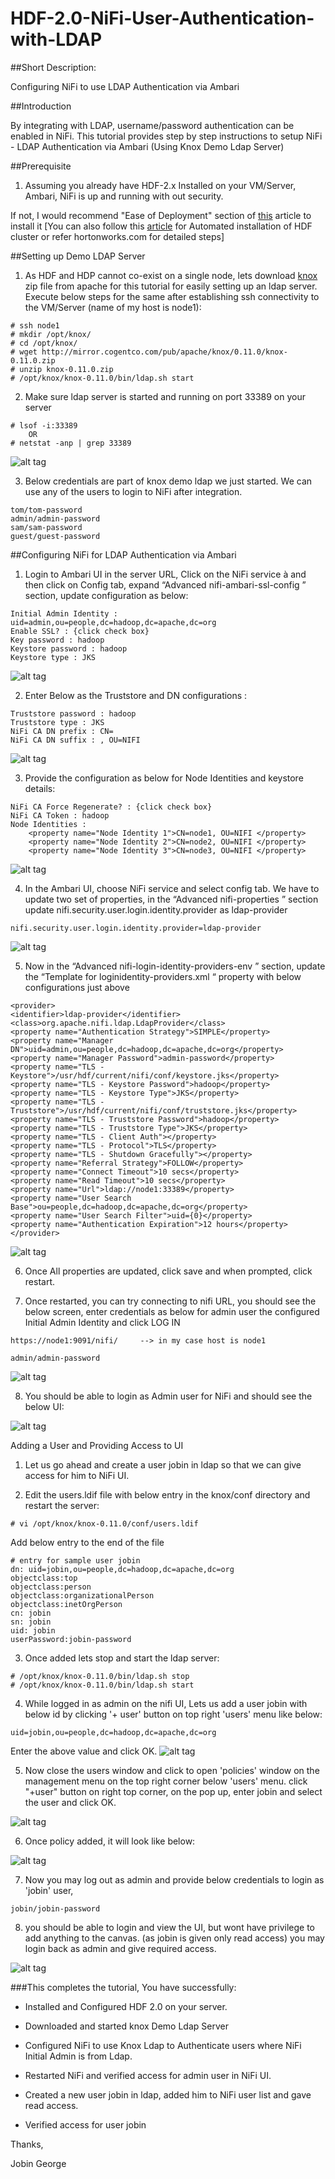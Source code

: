 # HDF-2.0-NiFi-User-Authentication-with-LDAP

##Short Description:

Configuring NiFi to use LDAP Authentication via Ambari

##Introduction

By integrating with LDAP, username/password authentication can be enabled in NiFi. This tutorial provides step by step instructions to setup NiFi - LDAP Authentication via Ambari (Using Knox Demo Ldap Server)

##Prerequisite

1) Assuming you already have HDF-2.x Installed on your VM/Server, Ambari, NiFi is up and running with out security.

If not, I would recommend "Ease of Deployment" section of [this](https://community.hortonworks.com/articles/57980/hdf-20-apache-nifi-integration-with-apache-ambarir.html) article to install it [You can also follow this [article](https://community.hortonworks.com/articles/56849/automate-deployment-of-hdf-20-clusters-using-ambar.html) for Automated installation of HDF cluster or refer hortonworks.com for detailed steps]

##Setting up Demo LDAP Server

1) As HDF and HDP cannot co-exist on a single node, lets download [knox](http://mirror.cogentco.com/pub/apache/knox/0.11.0/knox-0.11.0.zip) zip file from apache for this tutorial for easily setting up an ldap server. Execute below steps for the same after establishing ssh connectivity to the VM/Server (name of my host is node1):

```
# ssh node1
# mkdir /opt/knox/
# cd /opt/knox/
# wget http://mirror.cogentco.com/pub/apache/knox/0.11.0/knox-0.11.0.zip
# unzip knox-0.11.0.zip
# /opt/knox/knox-0.11.0/bin/ldap.sh start
```

2) Make sure ldap server is started and running on port 33389 on your server

```
# lsof -i:33389
    OR
# netstat -anp | grep 33389
```

![alt tag](https://github.com/jobinthompu/HDF-2.0-NiFi-User-Authentication-with-LDAP/blob/master/images/ldap_verify.jpg)

3) Below credentials are part of knox demo ldap we just started. We can use any of the users to login to NiFi after integration.

```
tom/tom-password
admin/admin-password
sam/sam-password
guest/guest-password
```

##Configuring NiFi for LDAP Authentication via Ambari


1. Login to Ambari UI in the server URL, Click on the NiFi service à and then click on Config tab, expand “Advanced nifi-ambari-ssl-config ” section, update configuration as below:

```
Initial Admin Identity : uid=admin,ou=people,dc=hadoop,dc=apache,dc=org
Enable SSL? : {click check box} 
Key password : hadoop 
Keystore password : hadoop
Keystore type : JKS
```

![alt tag](https://github.com/jobinthompu/HDF-2.0-NiFi-User-Authentication-with-LDAP/blob/master/images/advanced-nifi-ambari-ssl-config.jpg)


2. Enter Below as the Truststore and DN configurations :

```
Truststore password : hadoop
Truststore type : JKS 
NiFi CA DN prefix : CN= 
NiFi CA DN suffix : , OU=NIFI
```

![alt tag](https://github.com/jobinthompu/HDF-2.0-NiFi-User-Authentication-with-LDAP/blob/master/images/truststore-and-dn.jpg)


3. Provide the configuration as below for Node Identities and keystore details:

```
NiFi CA Force Regenerate? : {click check box} 
NiFi CA Token : hadoop  
Node Identities :
	<property name="Node Identity 1">CN=node1, OU=NIFI </property>
	<property name="Node Identity 2">CN=node2, OU=NIFI </property>
	<property name="Node Identity 3">CN=node3, OU=NIFI </property>

```

![alt tag](https://github.com/jobinthompu/HDF-2.0-NiFi-User-Authentication-with-LDAP/blob/master/images/node-identity.jpg)


4. In the Ambari UI, choose NiFi service and select config tab. We have to update two set of properties, in the “Advanced nifi-properties ” section update nifi.security.user.login.identity.provider as ldap-provider

```
nifi.security.user.login.identity.provider=ldap-provider
```

![alt tag](https://github.com/jobinthompu/HDF-2.0-NiFi-User-Authentication-with-LDAP/blob/master/images/ldap-provider.jpg)

5. Now in the “Advanced nifi-login-identity-providers-env ” section, update the “Template for loginidentity-providers.xml “ property with below configurations just above </loginIdentityProviders>

```
<provider>
<identifier>ldap-provider</identifier>
<class>org.apache.nifi.ldap.LdapProvider</class>
<property name="Authentication Strategy">SIMPLE</property>
<property name="Manager DN">uid=admin,ou=people,dc=hadoop,dc=apache,dc=org</property>
<property name="Manager Password">admin-password</property>
<property name="TLS - Keystore">/usr/hdf/current/nifi/conf/keystore.jks</property>
<property name="TLS - Keystore Password">hadoop</property>
<property name="TLS - Keystore Type">JKS</property>
<property name="TLS - Truststore">/usr/hdf/current/nifi/conf/truststore.jks</property>
<property name="TLS - Truststore Password">hadoop</property>
<property name="TLS - Truststore Type">JKS</property>
<property name="TLS - Client Auth"></property>
<property name="TLS - Protocol">TLS</property>
<property name="TLS - Shutdown Gracefully"></property>
<property name="Referral Strategy">FOLLOW</property>
<property name="Connect Timeout">10 secs</property>
<property name="Read Timeout">10 secs</property>
<property name="Url">ldap://node1:33389</property>
<property name="User Search Base">ou=people,dc=hadoop,dc=apache,dc=org</property>
<property name="User Search Filter">uid={0}</property>
<property name="Authentication Expiration">12 hours</property>
</provider>
```
![alt tag](https://github.com/jobinthompu/HDF-2.0-NiFi-User-Authentication-with-LDAP/blob/master/images/loginidentityproviders.jpg)

6. Once All properties are updated, click save and when prompted, click restart.

7. Once restarted, you can try connecting to nifi URL, you should see the below screen, enter credentials as below for admin user the configured Initial Admin Identity and click LOG IN

```
https://node1:9091/nifi/     --> in my case host is node1
 
admin/admin-password
```
![alt tag](https://github.com/jobinthompu/HDF-2.0-NiFi-User-Authentication-with-LDAP/blob/master/images/nifi-login.jpg)

8. You should be able to login as Admin user for NiFi and should see the below UI:

![alt tag](https://github.com/jobinthompu/HDF-2.0-NiFi-User-Authentication-with-LDAP/blob/master/images/nifi-ui.jpg)

Adding a User and Providing Access to UI
1) Let us go ahead and create a user jobin in ldap so that we can give access for him to NiFi UI.

2) Edit the users.ldif file with below entry in the knox/conf directory and restart the server:

```
# vi /opt/knox/knox-0.11.0/conf/users.ldif
```
Add below entry to the end of the file

```
# entry for sample user jobin
dn: uid=jobin,ou=people,dc=hadoop,dc=apache,dc=org
objectclass:top
objectclass:person
objectclass:organizationalPerson
objectclass:inetOrgPerson
cn: jobin
sn: jobin
uid: jobin
userPassword:jobin-password
```

3) Once added lets stop and start the ldap server:

```
# /opt/knox/knox-0.11.0/bin/ldap.sh stop
# /opt/knox/knox-0.11.0/bin/ldap.sh start
```

4) While logged in as admin on the nifi UI, Lets us add a user jobin with below id by clicking '+ user' button on top right 'users' menu like below:

```
uid=jobin,ou=people,dc=hadoop,dc=apache,dc=org
```

Enter the above value and click OK.
![alt tag](https://github.com/jobinthompu/HDF-2.0-NiFi-User-Authentication-with-LDAP/blob/master/images/user-add.jpg)

5. Now close the users window and click to open 'policies' window on the management menu on the top right corner below 'users' menu. click "+user" button on right top corner, on the pop up, enter jobin and select the user and click OK.

![alt tag](https://github.com/jobinthompu/HDF-2.0-NiFi-User-Authentication-with-LDAP/blob/master/images/jobin-policy.png)

6. Once policy added, it will look like below:

![alt tag](https://github.com/jobinthompu/HDF-2.0-NiFi-User-Authentication-with-LDAP/blob/master/images/policy-done.png)

7. Now you may log out as admin and provide below credentials to login as 'jobin' user,

```
jobin/jobin-password
```

8. you should be able to login and view the UI, but wont have privilege to add anything to the canvas. (as jobin is given only read access) you may login back as admin and give required access.

![alt tag](https://github.com/jobinthompu/HDF-2.0-NiFi-User-Authentication-with-LDAP/blob/master/images/jobin-loggedin.png)


###This completes the tutorial, You have successfully:

- Installed and Configured HDF 2.0 on your server.

- Downloaded and started knox Demo Ldap Server

- Configured NiFi to use Knox Ldap to Authenticate users where NiFi Initial Admin is from Ldap.

- Restarted NiFi and verified access for admin user in NiFi UI.

- Created a new user jobin in ldap, added him to NiFi user list and gave read access.

- Verified access for user jobin

Thanks,

Jobin George